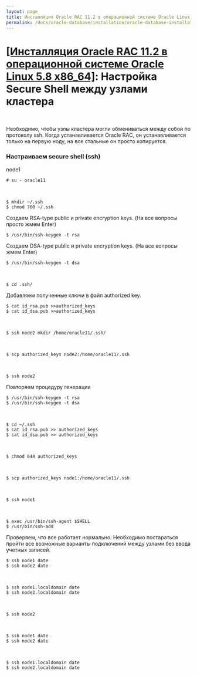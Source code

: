 ```yaml
---
layout: page
title: Инсталляция Oracle RAC 11.2 в операционной системе Oracle Linux 5.8 x86_64
permalink: /docs/oracle-database/installation/oracle-database-installation/distributed/rac/linux/5.8/oracle/11.2/secure-shell-between-nodes/
---
```


# <a href="/docs/oracle-database/installation/oracle-database-installation/distributed/rac/linux/5.8/oracle/11.2/">[Инсталляция Oracle RAC 11.2 в операционной системе Oracle Linux 5.8 x86_64]</a>: Настройка Secure Shell между узлами кластера


<br/>

Необходимо, чтобы узлы кластера могли обмениваться между собой по протоколу ssh.
Когда устанавливается Oracle RAC, он устанавливается только на первую ноду,
на все стальные он просто копируется.


### Настраиваем secure shell (ssh)

node1

	# su - oracle11

<br/>

	$ mkdir ~/.ssh
	$ chmod 700 ~/.ssh



Создаем RSA-type public и private encryption keys. (На все вопросы просто жмем Enter)

	$ /usr/bin/ssh-keygen -t rsa

Создаем DSA-type public и private encryption keys.  (На все вопросы жмем Enter)

	$ /usr/bin/ssh-keygen -t dsa

<br/>

	$ cd .ssh/


Добавляем полученные ключи в файл authorized key.

	$ cat id_rsa.pub >>authorized_keys
	$ cat id_dsa.pub >>authorized_keys

<br/>

	$ ssh node2 mkdir /home/oracle11/.ssh/

<br/>

	$ scp authorized_keys node2:/home/oracle11/.ssh

<br/>

	$ ssh node2

Повторяем процедуру генерации

	$ /usr/bin/ssh-keygen -t rsa
	$ /usr/bin/ssh-keygen -t dsa

<br/>


	$ cd ~/.ssh
	$ cat id_rsa.pub >> authorized_keys
	$ cat id_dsa.pub >> authorized_keys

<br/>

	$ chmod 644 authorized_keys

<br/>

	$ scp authorized_keys node1:/home/oracle11/.ssh

<br/>

	$ ssh node1

<br/>

	$ exec /usr/bin/ssh-agent $SHELL
	$ /usr/bin/ssh-add


Проверяем, что все работает нормально. Необходимо постараться пройти все возможные варианты подключений между узлами без ввода учетных записей.

	$ ssh node1 date
	$ ssh node2 date

<br/>

	$ ssh node1.localdomain date
	$ ssh node2.localdomain date

<br/>

	$ ssh node2

<br/>

	$ ssh node1 date
	$ ssh node2 date

<br/>

	$ ssh node1.localdomain date
	$ ssh node2.localdomain date
